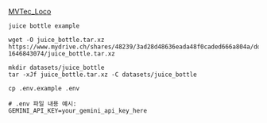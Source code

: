 
[MVTec_Loco](https://www.mvtec.com/company/research/datasets/mvtec-loco/downloads)

```
juice bottle example

wget -O juice_bottle.tar.xz https://www.mydrive.ch/shares/48239/3ad28d48636eada48f0caded666a804a/download/430647100-1646843074/juice_bottle.tar.xz 

mkdir datasets/juice_bottle
tar -xJf juice_bottle.tar.xz -C datasets/juice_bottle
```

```
cp .env.example .env

# .env 파일 내용 예시:
GEMINI_API_KEY=your_gemini_api_key_here
```